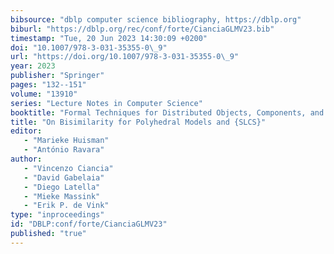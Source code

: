 ```yaml
---
bibsource: "dblp computer science bibliography, https://dblp.org"
biburl: "https://dblp.org/rec/conf/forte/CianciaGLMV23.bib"
timestamp: "Tue, 20 Jun 2023 14:30:09 +0200"
doi: "10.1007/978-3-031-35355-0\_9"
url: "https://doi.org/10.1007/978-3-031-35355-0\_9"
year: 2023
publisher: "Springer"
pages: "132--151"
volume: "13910"
series: "Lecture Notes in Computer Science"
booktitle: "Formal Techniques for Distributed Objects, Components, and Systems - 43rd {IFIP} {WG} 6.1 International Conference, {FORTE} 2023, Held as Part of the 18th International Federated Conference on Distributed Computing Techniques, DisCoTec 2023, Lisbon, Portugal, June 19-23, 2023, Proceedings"
title: "On Bisimilarity for Polyhedral Models and {SLCS}"
editor: 
   - "Marieke Huisman"
   - "António Ravara"
author: 
   - "Vincenzo Ciancia"
   - "David Gabelaia"
   - "Diego Latella"
   - "Mieke Massink"
   - "Erik P. de Vink"
type: "inproceedings"
id: "DBLP:conf/forte/CianciaGLMV23"
published: "true"
---
```

